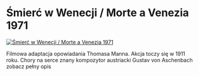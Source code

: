 Śmierć w Wenecji / Morte a Venezia 1971 
=============
[![Śmierć w Wenecji / Morte a Venezia 1971 ](http://vidos.pl/images/player.gif)](http://vidos.pl/mierc-w-wenecji-morte-a-venezia-1971)

 Filmowa adaptacja opowiadania Thomasa Manna. Akcja toczy się w 1911 roku. Chory na serce znany kompozytor austriacki Gustav von Aschenbach zobacz pełny opis

